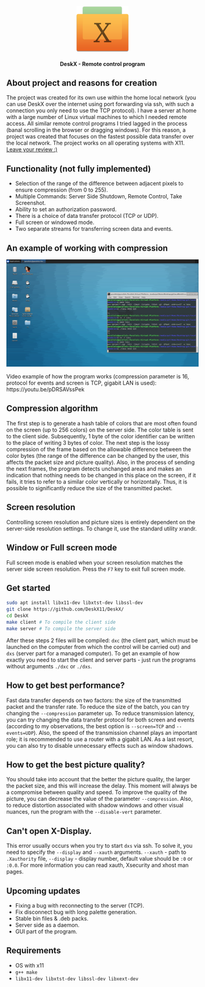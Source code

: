 <p align="center"><img height="120px" src="./info/logo.png"></p>
<h4 align="center">DeskX - Remote control program</h4>

## About project and reasons for creation

The project was created for its own use within the home local network (you can use DeskX over the internet using port forwarding via ssh, with such a connection you only need to use the TCP protocol). I have a server at home with a large number of Linux virtual machines to which I needed remote access. All similar remote control programs I tried lagged in the process (banal scrolling in the browser or dragging windows). For this reason, a project was created that focuses on the fastest possible data transfer over the local network. The project works on all operating systems with X11. [Leave your review :)](https://github.com/DeskX11/DeskX/discussions/4)

## Functionality (not fully implemented)

- Selection of the range of the difference between adjacent pixels to ensure compression (from 0 to 255).
- Multiple Commands: Server Side Shutdown, Remote Control, Take Screenshot.
- Ability to set an authorization password.
- There is a choice of data transfer protocol (TCP or UDP).
- Full screen or windowed mode.
- Two separate streams for transferring screen data and events.

## An example of working with compression

<p align="center"><img src="./info/example.png"></p>
Video example of how the program works (compression parameter is 16, protocol for events and screen is TCP, gigabit LAN is used): https://youtu.be/pDRSAVssPek

## Compression algorithm

The first step is to generate a hash table of colors that are most often found on the screen (up to 256 colors) on the server side. The color table is sent to the client side. Subsequently, 1 byte of the color identifier can be written to the place of writing 3 bytes of color. The next step is the lossy compression of the frame based on the allowable difference between the color bytes (the range of the difference can be changed by the user, this affects the packet size and picture quality). Also, in the process of sending the next frames, the program detects unchanged areas and makes an indication that nothing needs to be changed in this place on the screen, if it fails, it tries to refer to a similar color vertically or horizontally. Thus, it is possible to significantly reduce the size of the transmitted packet.

## Screen resolution

Controlling screen resolution and picture sizes is entirely dependent on the server-side resolution settings. To change it, use the standard utility xrandr.

## Window or Full screen mode

Full screen mode is enabled when your screen resolution matches the server side screen resolution. Press the `F7` key to exit full screen mode.

## Get started

```bash
sudo apt install libx11-dev libxtst-dev libssl-dev
git clone https://github.com/DeskX11/DeskX/
cd DeskX
make client # To compile the client side
make server # To compile the server side
```
After these steps 2 files will be compiled: `dxc` (the client part, which must be launched on the computer from which the control will be carried out) and `dxs` (server part for a managed computer). To get an example of how exactly you need to start the client and server parts - just run the programs without arguments `./dxc` or `./dxs`.

## How to get best performance?

Fast data transfer depends on two factors: the size of the transmitted packet and the transfer rate. To reduce the size of the batch, you can try changing the `--compression` parameter up. To reduce transmission latency, you can try changing the data transfer protocol for both screen and events (according to my observations, the best option is `--screen=TCP` and `--events=UDP`). Also, the speed of the transmission channel plays an important role; it is recommended to use a router with a gigabit LAN. As a last resort, you can also try to disable unnecessary effects such as window shadows.

## How to get the best picture quality?

You should take into account that the better the picture quality, the larger the packet size, and this will increase the delay. This moment will always be a compromise between quality and speed. To improve the quality of the picture, you can decrease the value of the parameter `--compression`. Also, to reduce distortion associated with shadow windows and other visual nuances, run the program with the `--disable-vert` parameter.

## Can't open X-Display.

This error usually occurs when you try to start `dxs` via ssh. To solve it, you need to specify the `--display` and `--xauth` arguments. `--xauth` - path to `.Xauthority` file, `--display` - display number, default value should be `:0` or `:0.0`. For more information you can read xauth, Xsecurity and xhost man pages.

## Upcoming updates

- Fixing a bug with reconnecting to the server (TCP).
- Fix disconnect bug with long palette generation.
- Stable bin files & .deb packs.
- Server side as a daemon.
- GUI part of the program.

## Requirements

- OS with x11
- `g++ make`
- `libx11-dev libxtst-dev libssl-dev libxext-dev`
